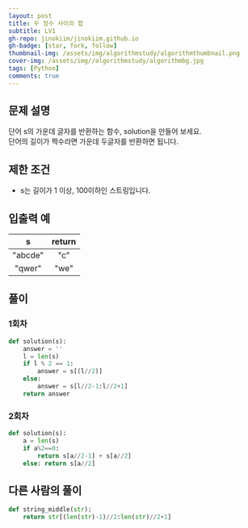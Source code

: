 ```yaml
---
layout: post
title: 두 정수 사이의 합
subtitle: LV1
gh-repo: jinokiim/jinokiim.github.io
gh-badge: [star, fork, follow]
thumbnail-img: /assets/img/algorithmstudy/algorithmthumbnail.png
cover-img: /assets/img//algorithmstudy/algorithmbg.jpg
tags: [Python]
comments: true
---
```



## 문제 설명
단어 s의 가운데 글자를 반환하는 함수, solution을 만들어 보세요.  
단어의 길이가 짝수라면 가운데 두글자를 반환하면 됩니다.

## 제한 조건
* s는 길이가 1 이상, 100이하인 스트링입니다.


## 입출력 예
|s|return|
|:---:|:---:|
|"abcde"|"c"|
|"qwer"|"we"|

## **풀이**
### 1회차
```python
def solution(s):
    answer = ''
    l = len(s)
    if l % 2 == 1:
        answer = s[(l//2)]
    else:
        answer = s[l//2-1:l//2+1]
    return answer
```
### 2회차
```python
def solution(s):
    a = len(s)
    if a%2==0:
        return s[a//2-1] + s[a//2]
    else: return s[a//2]
```

## 다른 사람의 풀이

```python
def string_middle(str):
    return str[(len(str)-1)//2:len(str)//2+1]
```
